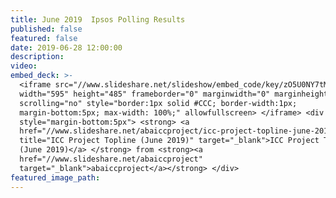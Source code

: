 ```yaml
---
title: June 2019  Ipsos Polling Results
published: false
featured: false
date: 2019-06-28 12:00:00
description:
video:
embed_deck: >-
  <iframe src="//www.slideshare.net/slideshow/embed_code/key/zO5U0NY7tMuhL0"
  width="595" height="485" frameborder="0" marginwidth="0" marginheight="0"
  scrolling="no" style="border:1px solid #CCC; border-width:1px;
  margin-bottom:5px; max-width: 100%;" allowfullscreen> </iframe> <div
  style="margin-bottom:5px"> <strong> <a
  href="//www.slideshare.net/abaiccproject/icc-project-topline-june-2019"
  title="ICC Project Topline (June 2019)" target="_blank">ICC Project Topline
  (June 2019)</a> </strong> from <strong><a
  href="//www.slideshare.net/abaiccproject"
  target="_blank">abaiccproject</a></strong> </div>
featured_image_path:
---
```

